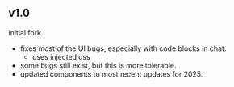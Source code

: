 ## v1.0
initial fork
- fixes most of the UI bugs, especially with code blocks in chat.
    - uses injected css
- some bugs still exist, but this is more tolerable.
- updated components to most recent updates for 2025.